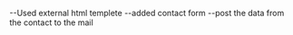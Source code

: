 
--Used external html templete 
--added contact form
--post the data from the contact to the mail
 

